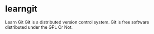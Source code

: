 learngit
========

Learn Git
Git is a distributed version control system.
Git is free software distributed under the GPL Or Not.

